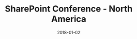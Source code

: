 ---
layout: site
title: "SharePoint Conference - North America"
date: 2018-01-02
categories: [community]
version: 1.5.11
major: 1
minor: 5
patch: 11
slug: sharepoint-conference-north-america
link: https://www.sharepointna.com/
submitter: lpolepeddi
permalink: /sites/:slug
---